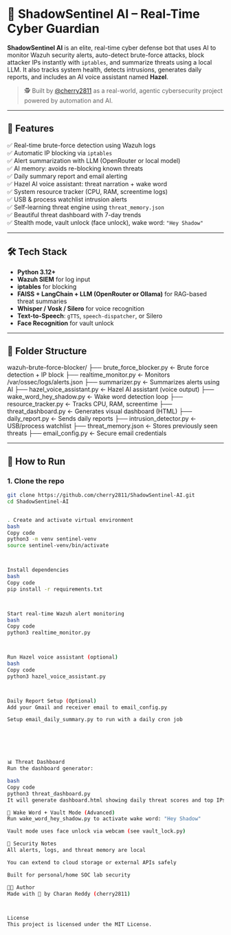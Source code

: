 # 🧠 ShadowSentinel AI – Real-Time Cyber Guardian

**ShadowSentinel AI** is an elite, real-time cyber defense bot that uses AI to monitor Wazuh security alerts, auto-detect brute-force attacks, block attacker IPs instantly with `iptables`, and summarize threats using a local LLM. It also tracks system health, detects intrusions, generates daily reports, and includes an AI voice assistant named **Hazel**.

> 🕵️ Built by [@cherry2811](https://github.com/cherry2811) as a real-world, agentic cybersecurity project powered by automation and AI.

---

## 🎯 Features

✅ Real-time brute-force detection using Wazuh logs  
✅ Automatic IP blocking via `iptables`  
✅ Alert summarization with LLM (OpenRouter or local model)  
✅ AI memory: avoids re-blocking known threats  
✅ Daily summary report and email alerting  
✅ Hazel AI voice assistant: threat narration + wake word  
✅ System resource tracker (CPU, RAM, screentime logs)  
✅ USB & process watchlist intrusion alerts  
✅ Self-learning threat engine using `threat_memory.json`  
✅ Beautiful threat dashboard with 7-day trends  
✅ Stealth mode, vault unlock (face unlock), wake word: `"Hey Shadow"`

---

## 🛠️ Tech Stack

- **Python 3.12+**
- **Wazuh SIEM** for log input
- **iptables** for blocking
- **FAISS + LangChain + LLM (OpenRouter or Ollama)** for RAG-based threat summaries
- **Whisper / Vosk / Silero** for voice recognition
- **Text-to-Speech**: `gTTS`, `speech-dispatcher`, or Silero
- **Face Recognition** for vault unlock

---

## 📁 Folder Structure

wazuh-brute-force-blocker/
├── brute_force_blocker.py ← Brute force detection + IP block
├── realtime_monitor.py ← Monitors /var/ossec/logs/alerts.json
├── summarizer.py ← Summarizes alerts using AI
├── hazel_voice_assistant.py ← Hazel AI assistant (voice output)
├── wake_word_hey_shadow.py ← Wake word detection loop
├── resource_tracker.py ← Tracks CPU, RAM, screentime
├── threat_dashboard.py ← Generates visual dashboard (HTML)
├── daily_report.py ← Sends daily reports
├── intrusion_detector.py ← USB/process watchlist
├── threat_memory.json ← Stores previously seen threats
├── email_config.py ← Secure email credentials

---

## 🚀 How to Run

### 1. Clone the repo

```bash
git clone https://github.com/cherry2811/ShadowSentinel-AI.git
cd ShadowSentinel-AI


. Create and activate virtual environment
bash
Copy code
python3 -m venv sentinel-venv
source sentinel-venv/bin/activate



Install dependencies
bash
Copy code
pip install -r requirements.txt



Start real-time Wazuh alert monitoring
bash
Copy code
python3 realtime_monitor.py



Run Hazel voice assistant (optional)
bash
Copy code
python3 hazel_voice_assistant.py



Daily Report Setup (Optional)
Add your Gmail and receiver email to email_config.py

Setup email_daily_summary.py to run with a daily cron job






📊 Threat Dashboard
Run the dashboard generator:

bash
Copy code
python3 threat_dashboard.py
It will generate dashboard.html showing daily threat scores and top IPs.

🤖 Wake Word + Vault Mode (Advanced)
Run wake_word_hey_shadow.py to activate wake word: "Hey Shadow"

Vault mode uses face unlock via webcam (see vault_lock.py)

🔐 Security Notes
All alerts, logs, and threat memory are local

You can extend to cloud storage or external APIs safely

Built for personal/home SOC lab security

👨‍💻 Author
Made with 💙 by Charan Reddy (cherry2811)



License
This project is licensed under the MIT License.
